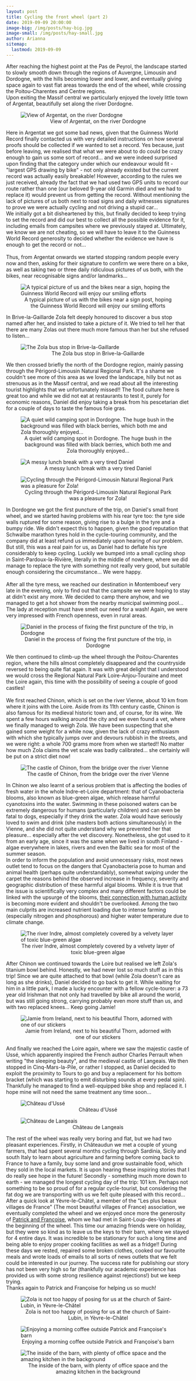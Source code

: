 ```yaml
---
layout: post
title: Cycling the front wheel (part 2)
date: 2019-09-09 20:00:00
image-big: /img/posts/hay-big.jpg
image-small: /img/posts/hay-small.jpg
author: Arianna
sitemap:
  lastmod: 2019-09-09
---
```

<!--caption: 'Posing against some hay bales in Limousin'-->
After reaching the highest point at the Pas de Peyrol, the landscape started to slowly smooth down through the regions of Auvergne, Limousin and Dordogne, with the hills becoming lower and lower, and eventually giving space again to vast flat areas towards the end of the wheel, while crossing the Poitou-Charentes and Centre regions. 
<br>
Upon exiting the Massif central we particularly enjoyed the lovely little town of Argentat, beautifully set along the river Dordogne. 

<div id="horizontal-image">
	<figure>
	<img class="img-responsive center-block" src=" /img/posts/argentat.jpg" alt="View of Argentat, on the river Dordogne">
	<figcaption style="text-align: center;">View of Argentat, on the river Dordogne</figcaption>
	</figure><p></p>
</div>

Here in Argentat we got some bad news, given that the Guinness World Record finally contacted us with very detailed instructions on how several proofs should be collected if we wanted to set a record. Yes because, just before leaving, we realised that what we were about to do could be crazy enough to gain us some sort of record... and we were indeed surprised upon finding that the category under which our endeavour would fit - "largest GPS drawing by bike" - not only already existed but the current record was actually easily breakable! However, according to the rules we just received, already the fact that we had used two GPS units to record our route rather than one (our beloved 9-year old Garmin died and we had to replace it) would prevent us from getting the record. Without mentioning the lack of pictures of us both next to road signs and daily witnesses signatures to prove we were actually cycling and not driving a stupid car...
<br>
We initially got a bit disheartened by this, but finally decided to keep trying to set the record and did our best to collect all the possible evidence for it, including emails from campsites where we previously stayed at. Ultimately, we know we are not cheating, so we will have to leave it to the Guinness World Record generosity to decided whether the evidence we have is enough to get the record or not...      
<br>
Thus, from Argentat onwards we started stopping random people every now and then, asking for their signature to confirm we were there on a bike, as well as taking two or three daily ridiculous pictures of us both, with the bikes, near recognisable signs and/or landmarks...   

<div id="vertical-image">
	<figure>
	<img class="img-responsive center-block" src=" /img/posts/sign.jpg" alt="A typical picture of us and the bikes near a sign, hoping the Guinness World Record will enjoy our smiling efforts">
	<figcaption style="text-align: center;">A typical picture of us with the bikes near a sign post, hoping the Guinness World Record will enjoy our smiling efforts</figcaption>
	</figure><p></p>
</div>

In Brive-la-Gaillarde Zola felt deeply honoured to discover a bus stop named after her, and insisted to take a picture of it. We tried to tell her that there are many Zolas out there much more famous than her but she refused to listen...  

<div id="horizontal-image">
	<figure>
	<img class="img-responsive center-block" src=" /img/posts/brive.jpg" alt="The Zola bus stop in Brive-la-Gaillarde">
	<figcaption style="text-align: center;">The Zola bus stop in Brive-la-Gaillarde</figcaption>
	</figure><p></p>
</div>

We then crossed briefly the north of the Dordogne region, mainly passing through the Périgord-Limousin Natural Regional Park. It's a shame we couldn't see more of this area as we loved the landscape, hilly but not as strenuous as in the Massif central, and we read about all the interesting tourist highlights that we unfortunately missed!! The food culture here is great too and while we did not eat at restaurants to test it, purely for economic reasons, Daniel did enjoy taking a break from his pescetarian diet for a couple of days to taste the famous foie gras.       

<div id="horizontal-image" style="padding-bottom: 0px;">
	<figure>
	<img class="img-responsive center-block" src=" /img/posts/blackberry.jpg" alt="A quiet wild camping spot in Dordogne. The huge bush in the background was filled with black berries, which both me and Zola thoroughly enjoyed...">
	<figcaption style="text-align: center;">A quiet wild camping spot in Dordogne. The huge bush in the background was filled with black berries, which both me and Zola thoroughly enjoyed...</figcaption>
	</figure><p></p>
</div>

<div id="horizontal-image" style="padding-bottom: 0px;">
	<figure>
	<img class="img-responsive center-block" src=" /img/posts/tired-dan.jpg" alt="A messy lunch break with a very tired Daniel">
	<figcaption style="text-align: center;">A messy lunch break with a very tired Daniel</figcaption>
	</figure><p></p>
</div>

<div id="vertical-image">
	<figure>
	<img class="img-responsive center-block" src=" /img/posts/perigord-limousin.jpg" alt="Cycling through the Périgord-Limousin Natural Regional Park was a pleasure for Zola!">
	<figcaption style="text-align: center;">Cycling through the Périgord-Limousin Natural Regional Park was a pleasure for Zola!</figcaption>
	</figure><p></p>
</div>

In Dordogne we got the first puncture of the trip, on Daniel's small front wheel, and we started having problems with his rear tyre too: the tyre side walls ruptured for some reason, giving rise to a bulge in the tyre and a bumpy ride. We didn't expect this to happen, given the good reputation that Schwalbe marathon tyres hold in the cycle-touring community, and the company did at least refund us immediately upon hearing of our problem. But still, this was a real pain for us, as Daniel had to deflate his tyre considerably to keep cycling. Luckily we bumped into a small cycling shop in Saint-Pardoux-la-Rivière, literally in the middle of nowhere, where we did manage to replace the tyre with something not really very good, but suitable enough considering the circumstance... We were happy.    
<br>
After all the tyre mess, we reached our destination in Montemboeuf very late in the evening, only to find out that the campsite we were hoping to stay at didn't exist any more. We decided to camp there anyhow, and we managed to get a hot shower from the nearby municipal swimming pool... The lady at reception must have smelt our need for a wash! Again, we were very impressed with French openness, even in rural areas.

<div id="horizontal-image">
	<figure>
	<img class="img-responsive center-block" src=" /img/posts/puncture.jpg" alt="Daniel in the process of fixing the first puncture of the trip, in Dordogne">
	<figcaption style="text-align: center;">Daniel in the process of fixing the first puncture of the trip, in Dordogne</figcaption>
	</figure><p></p>
</div>

We then continued to climb-up the wheel through the Poitou-Charentes region, where the hills almost completely disappeared and the countryside reversed to being quite flat again. It was with great delight that I understood we would cross the Regional Natural Park Loire-Anjou-Touraine and meet the Loire again, this time with the possibility of seeing a couple of good castles!  
<br>
We first reached Chinon, which is set on the river Vienne, about 10 km from where it joins with the Loire. Aside from its 11th century castle, Chinon is also famous for its medieval historic town and, of course, for its wine. We spent a few hours walking around the city and we even found a vet, where we finally managed to weigh Zola. We have been suspecting that she gained some weight for a while now, given the lack of crazy enthusiasm with which she typically jumps over and devours rubbish in the streets, and we were right: a whole 700 grams more from when we started!! No matter how much Zola claims the vet scale was badly calibrated... she certainly will be put on a strict diet now! 

<div id="horizontal-image">
	<figure>
	<img class="img-responsive center-block" src=" /img/posts/chinon.jpg" alt="The castle of Chinon, from the bridge over the river Vienne">
	<figcaption style="text-align: center;">The castle of Chinon, from the bridge over the river Vienne</figcaption>
	</figure><p></p>
</div>

In Chinon we also learnt of a serious problem that is affecting the bodies of fresh water in the whole Indre-et-Loire department: that of Cyanobacteria blooms, also known as blue-green algae, which release harmful cyanotoxins into the water. Swimming in these poisoned waters can be extremely dangerous for humans (particularly children) and can even be fatal to dogs, especially if they drink the water. Zola would have seriously loved to swim and drink (she masters both actions simultaneously) in the Vienne, and she did not quite understand why we prevented her that pleasure... especially after the vet discovery. Nonetheless, she got used to it from an early age, since it was the same when we lived in south Finland - algae everywhere in lakes, rivers and even the Baltic sea for most of the summer season.
<br>
In order to inform the population and avoid unnecessary risks, most news outlet tend to focus on the dangers that Cyanobacteria pose to human and animal health (perhaps quite understandably), somewhat swiping under the carpet the reasons behind the observed increase in frequency, severity and geographic distribution of these harmful algal blooms. While it is true that the issue is scientifically very complex and many different factors could be linked with the upsurge of the blooms, <a class="green" target="_blank"  href="https://en.wikipedia.org/wiki/Algal_bloom">their connection with human activity</a> is becoming more evident and shouldn't be overlooked. Among the two main culprits are increased nutrient loading due to intense farming (especially nitrogen and phosphorous) and higher water temperature due to climate change.       

<div id="horizontal-image">
	<figure>
	<img class="img-responsive center-block" src=" /img/posts/algae.jpg" alt="The river Indre, almost completely covered by a velvety layer of toxic blue-green algae">
	<figcaption style="text-align: center;">The river Indre, almost completely covered by a velvety layer of toxic blue-green algae</figcaption>
	</figure><p></p>
</div>

After Chinon we continued towards the Loire but realised we left Zola's titanium bowl behind. Honestly, we had never lost so much stuff as in this trip! Since we are quite attached to that bowl (while Zola doesn't care as long as she drinks), Daniel decided to go back to get it. While waiting for him in a little park, I made a lucky encounter with a fellow cycle-tourer: a 73 year old Irishman that not only had travelled by bike all around the world, but was still going strong, carrying probably even more stuff than us, and with two replaced knees... Keep going Jamie!     

<div id="horizontal-image">
	<figure>
	<img class="img-responsive center-block" src=" /img/posts/irishman.jpg" alt="Jamie from Ireland, next to his beautiful Thorn, adorned with one of our stickers">
	<figcaption style="text-align: center;">Jamie from Ireland, next to his beautiful Thorn, adorned with one of our stickers</figcaption>
	</figure><p></p>
</div>

And finally we reached the Loire again, where we saw the majestic castle of Ussé, which apparently inspired the French author Charles Perrault when writing "the sleeping beauty", and the medieval castle of Langeais. We then stopped in Cinq-Mars-la-Pile, or rather I stopped, as Daniel decided to exploit the proximity to Tours to go and buy a replacement for his bottom bracket (which was starting to emit disturbing sounds at every pedal spin). Thankfully he managed to find a well-equipped bike shop and replaced it. I hope mine will not need the same treatment any time soon...  

<div id="horizontal-image" style="padding-bottom: 0px;">
	<figure>
	<img class="img-responsive center-block" src=" /img/posts/usse.jpg" alt="Château d'Ussé">
	<figcaption style="text-align: center;">Château d'Ussé</figcaption>
	</figure><p></p>
</div>

<div id="horizontal-image">
	<figure>
	<img class="img-responsive center-block" src=" /img/posts/langeais.jpg" alt="Château de Langeais">
	<figcaption style="text-align: center;">Château de Langeais</figcaption>
	</figure><p></p>
</div>

The rest of the wheel was really very boring and flat, but we had two pleasant experiences. Firstly, in Châteaudun we met a couple of young farmers, that had spent several months cycling through Sardinia, Sicily and south Italy to learn about agriculture and farming before coming back to France to have a family, buy some land and grow sustainable food, which they sold in the local markets. It is upon hearing these inspiring stories that I do really see hope in the future! Secondly - something much more down to earth - we managed the longest cycling day of the trip: 101 km. Perhaps not something to be so proud of for a regular cycle-tourist, but considering the fat dog we are transporting with us we felt quite pleased with this record... 
<br>
After a quick look at Yèvre-le-Châtel, a member of the "Les plus beaux villages de France" (The most beautiful villages of France) association, we eventually completed the wheel and we enjoyed once more the generosity of <a class="green" target="_blank"  href="/blog/cycling-the-fork-(twice).html#PandF">Patrick and Françoise</a>, whom we had met in Saint-Loup-des-Vignes at the beginning of the wheel. This time our amazing friends were on holiday, but they were so kind as to leave us the keys to their barn, where we stayed for 4 entire days. It was incredible to be stationary for such a long time and being able to enjoy proper cooking facilities as well as a fridge!! During these days we rested, repaired some broken clothes, cooked our favourite meals and wrote loads of emails to all sorts of news outlets that we felt could be interested in our journey. The success rate for publishing our story has not been very high so far (thankfully our academic experience has provided us with some strong resilience against rejections!) but we keep trying.
<br>
Thanks again to Patrick and Françoise for helping us so much!      

<div id="horizontal-image" style="padding-bottom: 0px;">
	<figure>
	<img class="img-responsive center-block" src=" /img/posts/yevre.jpg" alt="Zola is not too happy of posing for us at the church of Saint-Lubin, in Yèvre-le-Châtel">
	<figcaption style="text-align: center;">Zola is not too happy of posing for us at the church of Saint-Lubin, in Yèvre-le-Châtel</figcaption>
	</figure><p></p>
</div>

<div id="horizontal-image" style="padding-bottom: 0px;">
	<figure>
	<img class="img-responsive center-block" src=" /img/posts/pandf-outside.jpg" alt="Enjoying a morning coffee outside Patrick and Françoise's barn">
	<figcaption style="text-align: center;">Enjoying a morning coffee outside Patrick and Françoise's barn</figcaption>
	</figure><p></p>
</div>

<div id="horizontal-image">
	<figure>
	<img class="img-responsive center-block" src=" /img/posts/pandf-inside.jpg" alt="The inside of the barn, with plenty of office space and the amazing kitchen in the background">
	<figcaption style="text-align: center;">The inside of the barn, with plenty of office space and the amazing kitchen in the background</figcaption>
	</figure><p></p>
</div>
